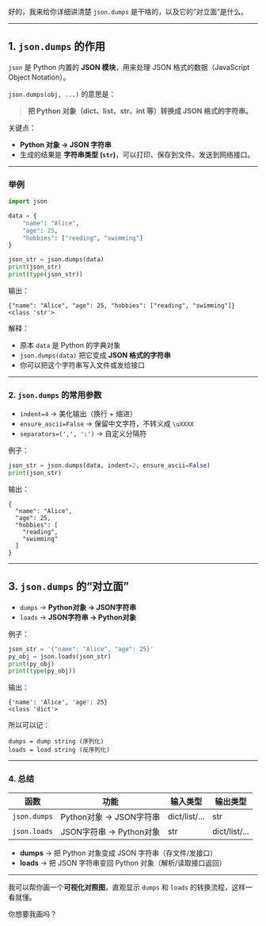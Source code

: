 好的，我来给你详细讲清楚 `json.dumps` 是干啥的，以及它的“对立面”是什么。

---

## 1. `json.dumps` 的作用

`json` 是 Python 内置的 **JSON 模块**，用来处理 JSON 格式的数据（JavaScript Object Notation）。

`json.dumps(obj, ...)` 的意思是：

> **把 Python 对象（dict、list、str、int 等）转换成 JSON 格式的字符串。**

关键点：

* **Python 对象 → JSON 字符串**
* 生成的结果是 **字符串类型 (`str`)**，可以打印、保存到文件、发送到网络接口。

---

### **举例**

```python
import json

data = {
    "name": "Alice",
    "age": 25,
    "hobbies": ["reading", "swimming"]
}

json_str = json.dumps(data)
print(json_str)
print(type(json_str))
```

输出：

```
{"name": "Alice", "age": 25, "hobbies": ["reading", "swimming"]}
<class 'str'>
```

解释：

* 原本 `data` 是 Python 的字典对象
* `json.dumps(data)` 把它变成 **JSON 格式的字符串**
* 你可以把这个字符串写入文件或发给接口

---

### 2. `json.dumps` 的常用参数

* `indent=4` → 美化输出（换行 + 缩进）
* `ensure_ascii=False` → 保留中文字符，不转义成 `\uXXXX`
* `separators=(',', ':')` → 自定义分隔符

例子：

```python
json_str = json.dumps(data, indent=2, ensure_ascii=False)
print(json_str)
```

输出：

```
{
  "name": "Alice",
  "age": 25,
  "hobbies": [
    "reading",
    "swimming"
  ]
}
```

---

## 3. `json.dumps` 的“对立面”

* `dumps` → **Python对象 → JSON字符串**
* `loads` → **JSON字符串 → Python对象**

例子：

```python
json_str = '{"name": "Alice", "age": 25}'
py_obj = json.loads(json_str)
print(py_obj)
print(type(py_obj))
```

输出：

```
{'name': 'Alice', 'age': 25}
<class 'dict'>
```

所以可以记：

```
dumps = dump string (序列化)
loads = load string (反序列化)
```

---

### 4. 总结

| 函数           | 功能                 | 输入类型          | 输出类型          |
| ------------ | ------------------ | ------------- | ------------- |
| `json.dumps` | Python对象 → JSON字符串 | dict/list/... | str           |
| `json.loads` | JSON字符串 → Python对象 | str           | dict/list/... |

* **dumps** → 把 Python 对象变成 JSON 字符串（存文件/发接口）
* **loads** → 把 JSON 字符串变回 Python 对象（解析/读取接口返回）

---

我可以帮你画一个**可视化对照图**，直观显示 `dumps` 和 `loads` 的转换流程，这样一看就懂。

你想要我画吗？
